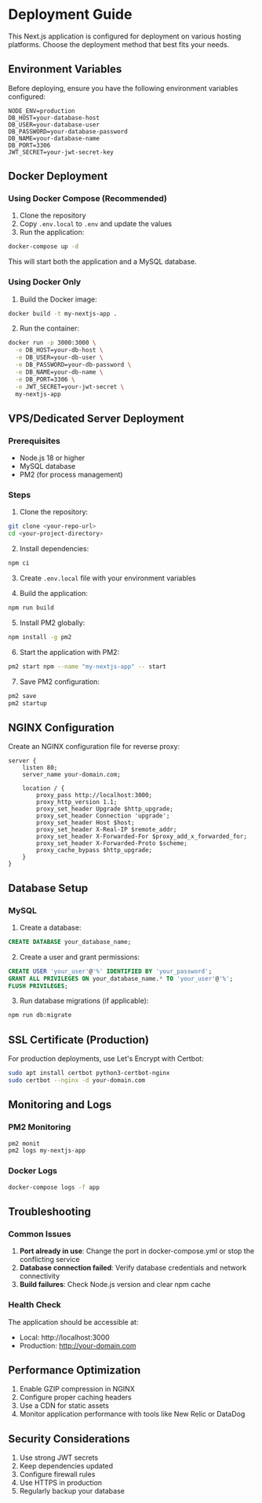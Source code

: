 # Deployment Guide

This Next.js application is configured for deployment on various hosting platforms. Choose the deployment method that best fits your needs.

## Environment Variables

Before deploying, ensure you have the following environment variables configured:

```env
NODE_ENV=production
DB_HOST=your-database-host
DB_USER=your-database-user
DB_PASSWORD=your-database-password
DB_NAME=your-database-name
DB_PORT=3306
JWT_SECRET=your-jwt-secret-key
```

## Docker Deployment

### Using Docker Compose (Recommended)

1. Clone the repository
2. Copy `.env.local` to `.env` and update the values
3. Run the application:

```bash
docker-compose up -d
```

This will start both the application and a MySQL database.

### Using Docker Only

1. Build the Docker image:

```bash
docker build -t my-nextjs-app .
```

2. Run the container:

```bash
docker run -p 3000:3000 \
  -e DB_HOST=your-db-host \
  -e DB_USER=your-db-user \
  -e DB_PASSWORD=your-db-password \
  -e DB_NAME=your-db-name \
  -e DB_PORT=3306 \
  -e JWT_SECRET=your-jwt-secret \
  my-nextjs-app
```

## VPS/Dedicated Server Deployment

### Prerequisites

- Node.js 18 or higher
- MySQL database
- PM2 (for process management)

### Steps

1. Clone the repository:

```bash
git clone <your-repo-url>
cd <your-project-directory>
```

2. Install dependencies:

```bash
npm ci
```

3. Create `.env.local` file with your environment variables

4. Build the application:

```bash
npm run build
```

5. Install PM2 globally:

```bash
npm install -g pm2
```

6. Start the application with PM2:

```bash
pm2 start npm --name "my-nextjs-app" -- start
```

7. Save PM2 configuration:

```bash
pm2 save
pm2 startup
```

## NGINX Configuration

Create an NGINX configuration file for reverse proxy:

```nginx
server {
    listen 80;
    server_name your-domain.com;

    location / {
        proxy_pass http://localhost:3000;
        proxy_http_version 1.1;
        proxy_set_header Upgrade $http_upgrade;
        proxy_set_header Connection 'upgrade';
        proxy_set_header Host $host;
        proxy_set_header X-Real-IP $remote_addr;
        proxy_set_header X-Forwarded-For $proxy_add_x_forwarded_for;
        proxy_set_header X-Forwarded-Proto $scheme;
        proxy_cache_bypass $http_upgrade;
    }
}
```

## Database Setup

### MySQL

1. Create a database:

```sql
CREATE DATABASE your_database_name;
```

2. Create a user and grant permissions:

```sql
CREATE USER 'your_user'@'%' IDENTIFIED BY 'your_password';
GRANT ALL PRIVILEGES ON your_database_name.* TO 'your_user'@'%';
FLUSH PRIVILEGES;
```

3. Run database migrations (if applicable):

```bash
npm run db:migrate
```

## SSL Certificate (Production)

For production deployments, use Let's Encrypt with Certbot:

```bash
sudo apt install certbot python3-certbot-nginx
sudo certbot --nginx -d your-domain.com
```

## Monitoring and Logs

### PM2 Monitoring

```bash
pm2 monit
pm2 logs my-nextjs-app
```

### Docker Logs

```bash
docker-compose logs -f app
```

## Troubleshooting

### Common Issues

1. **Port already in use**: Change the port in docker-compose.yml or stop the conflicting service
2. **Database connection failed**: Verify database credentials and network connectivity
3. **Build failures**: Check Node.js version and clear npm cache

### Health Check

The application should be accessible at:
- Local: http://localhost:3000
- Production: http://your-domain.com

## Performance Optimization

1. Enable GZIP compression in NGINX
2. Configure proper caching headers
3. Use a CDN for static assets
4. Monitor application performance with tools like New Relic or DataDog

## Security Considerations

1. Use strong JWT secrets
2. Keep dependencies updated
3. Configure firewall rules
4. Use HTTPS in production
5. Regularly backup your database